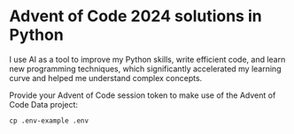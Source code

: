 # Advent of Code 2024 solutions in Python

I use AI as a tool to improve my Python skills, write efficient code, and learn new programming techniques, which significantly accelerated my learning curve and helped me understand complex concepts.

Provide your Advent of Code session token to make use of the Advent of Code Data project:
```shell
cp .env-example .env
```
